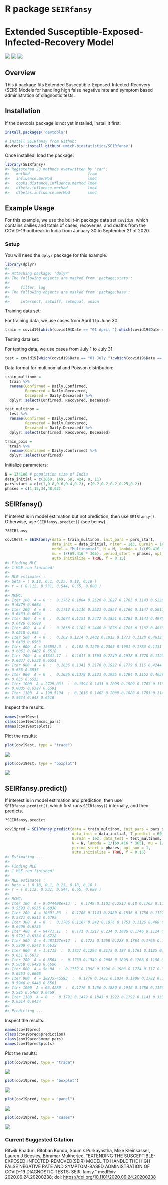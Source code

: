 
<!-- README.md is generated from README.Rmd. Please edit that file -->

# R package `SEIRfansy`

# Extended Susceptible-Exposed-Infected-Recovery Model

[![](https://img.shields.io/badge/devel%20version-0.1.0.9000-blue.svg)](https://github.com/umich-biostatistics/SIERfansy)
[![](https://img.shields.io/github/languages/code-size/umich-biostatistics/SEIRfansy.svg)](https://github.com/umich-biostatistics/SEIRfansy)
[![](https://img.shields.io/badge/doi-https://doi.org/10.1101/2020.09.24.20200238-orange.svg)](https://doi.org/https://doi.org/10.1101/2020.09.24.20200238)

## Overview

This `R` package fits Extended Susceptible-Exposed-Infected-Recovery
(SEIR) Models for handling high false negative rate and symptom based
administration of diagnostic tests.

## Installation

If the devtools package is not yet installed, install it first:

``` r
install.packages('devtools')
```

``` r
# install SEIRfansy from Github:
devtools::install_github('umich-biostatistics/SEIRfansy') 
```

Once installed, load the package:

``` r
library(SEIRfansy)
#> Registered S3 methods overwritten by 'car':
#>   method                          from
#>   influence.merMod                lme4
#>   cooks.distance.influence.merMod lme4
#>   dfbeta.influence.merMod         lme4
#>   dfbetas.influence.merMod        lme4
```

## Example Usage

For this example, we use the built-in package data set `covid19`, which
contains dailies and totals of cases, recoveries, and deaths from the
COVID-19 outbreak in India from January 30 to September 21 of 2020.

### Setup

You will need the `dplyr` package for this example.

``` r
library(dplyr)
#> 
#> Attaching package: 'dplyr'
#> The following objects are masked from 'package:stats':
#> 
#>     filter, lag
#> The following objects are masked from 'package:base':
#> 
#>     intersect, setdiff, setequal, union
```

Training data set:

For training data, we use cases from April 1 to June 30

``` r
train = covid19[which(covid19$Date == "01 April "):which(covid19$Date == "30 June "),]
```

Testing data set:

For testing data, we use cases from July 1 to July 31

``` r
test = covid19[which(covid19$Date == "01 July "):which(covid19$Date == "31 July "),]
```

Data format for multinomial and Poisson distribution:

``` r
train_multinom = 
  train %>% 
  rename(Confirmed = Daily.Confirmed, 
         Recovered = Daily.Recovered,
         Deceased = Daily.Deceased) %>%
  dplyr::select(Confirmed, Recovered, Deceased)

test_multinom = 
  test %>% 
  rename(Confirmed = Daily.Confirmed, 
         Recovered = Daily.Recovered,
         Deceased = Daily.Deceased) %>%
  dplyr::select(Confirmed, Recovered, Deceased)

train_pois = 
  train %>% 
  rename(Confirmed = Daily.Confirmed) %>%
  dplyr::select(Confirmed)
```

Initialize parameters:

``` r
N = 1341e6 # population size of India
data_initial = c(2059, 169, 58, 424, 9, 11)
pars_start = c(c(1,0.8,0.6,0.4,0.2), c(0.2,0.2,0.2,0.25,0.2))
phases = c(1,15,34,48,62)
```

## SEIRfansy()

If interest is in model estimation but not prediction, then use
`SEIRfansy()`. Otherwise, use `SEIRfansy.predict()` (see below).

``` r
?SEIRfansy
```

``` r
cov19est = SEIRfansy(data = train_multinom, init_pars = pars_start, 
                     data_init = data_initial, niter = 1e3, BurnIn = 1e2, 
                     model = "Multinomial", N = N, lambda = 1/(69.416 * 365), 
                     mu = 1/(69.416 * 365), period_start = phases, opt_num = 1, 
                     auto.initialize = TRUE, f = 0.15)
#> Finding MLE
#> 1 MLE run finished!
#>  
#> MLE estimates : 
#> beta = ( 0.18, 0.1, 0.25, 0.18, 0.18 )
#> r = ( 0.112, 0.531, 0.544, 0.65, 0.688 )
#>  
#> MCMC:
#> Iter 100  A = 0  :  0.1762 0.1084 0.2526 0.1827 0.1763 0.1143 0.5228 0.5583 
#> 0.6479 0.6664
#> Iter 200  A = 0  :  0.1712 0.1116 0.2523 0.1857 0.1766 0.1147 0.5017 0.5733 
#> 0.6433 0.6674
#> Iter 300  A = 0  :  0.1674 0.1151 0.2472 0.1851 0.1785 0.1141 0.4979 0.5782 
#> 0.6426 0.6589
#> Iter 400  A = 0  :  0.1638 0.1182 0.2448 0.1876 0.1783 0.1137 0.4833 0.5887 
#> 0.6518 0.655
#> Iter 500  A = 0  :  0.162 0.1214 0.2402 0.1912 0.1773 0.1128 0.4612 0.6008 
#> 0.6439 0.6563
#> Iter 600  A = 153552.3  :  0.162 0.1276 0.2305 0.1901 0.1783 0.1131 0.4438 
#> 0.6061 0.6402 0.6518
#> Iter 700  A = 61341.17  :  0.1611 0.1303 0.2249 0.1918 0.1778 0.1129 0.4457 
#> 0.6037 0.6338 0.6551
#> Iter 800  A = 0  :  0.1635 0.1341 0.2178 0.1922 0.1779 0.115 0.4244 0.5991 
#> 0.635 0.6535
#> Iter 900  A = 0  :  0.1626 0.1378 0.2123 0.1925 0.1784 0.1152 0.4039 0.595 
#> 0.635 0.6535
#> Iter 1000  A = 2729.031  :  0.1594 0.1433 0.2095 0.1909 0.1767 0.115 0.3885 
#> 0.6005 0.6387 0.6591
#> Iter 1100  A = 190.5194  :  0.1616 0.1462 0.2039 0.1888 0.1783 0.1146 0.3792 
#> 0.5934 0.648 0.6518
```

Inspect the results:

``` r
names(cov19est)
class(cov19est$mcmc_pars)
names(cov19est$plots)
```

Plot the results:

``` r
plot(cov19est, type = "trace")
```

![](man/figuresunnamed-chunk-13-1.png)<!-- -->

``` r
plot(cov19est, type = "boxplot")
```

![](man/figuresunnamed-chunk-13-2.png)<!-- -->

## SEIRfansy.predict()

If interest is in model estimation and prediction, then use
`SEIRfansy.predict()`, which first runs `SEIRfansy()` internally, and
then predicts.

``` r
?SEIRfansy.predict
```

``` r
cov19pred = SEIRfansy.predict(data = train_multinom, init_pars = pars_start, 
                              data_init = data_initial, T_predict = 60, niter = 1e3, 
                              BurnIn = 1e2, data_test = test_multinom, model = "Multinomial", 
                              N = N, lambda = 1/(69.416 * 365), mu = 1/(69.416 * 365), 
                              period_start = phases, opt_num = 1, 
                              auto.initialize = TRUE, f = 0.15)
#> Estimating ... 
#>   
#> Finding MLE
#> 1 MLE run finished!
#>  
#> MLE estimates : 
#> beta = ( 0.18, 0.1, 0.25, 0.18, 0.18 )
#> r = ( 0.112, 0.531, 0.544, 0.65, 0.688 )
#>  
#> MCMC:
#> Iter 100  A = 9.044408e+13  :  0.1749 0.1101 0.2513 0.18 0.1762 0.1141 0.5142 
#> 0.5593 0.6535 0.6838
#> Iter 200  A = 10691.83  :  0.1706 0.1143 0.2489 0.1836 0.1756 0.1127 0.4827 
#> 0.5721 0.6513 0.6795
#> Iter 300  A = 0  :  0.1706 0.1167 0.242 0.1876 0.1753 0.1126 0.468 0.5806 
#> 0.6406 0.6736
#> Iter 400  A = 94771.11  :  0.171 0.1217 0.234 0.1886 0.1746 0.1124 0.4553 
#> 0.5791 0.6334 0.6728
#> Iter 500  A = 4.481127e+12  :  0.1725 0.1258 0.228 0.1864 0.1765 0.1112 0.4316 
#> 0.5909 0.6342 0.6632
#> Iter 600  A = 1.1715  :  0.1737 0.1294 0.2175 0.187 0.1761 0.1125 0.4054 0.5938 
#> 0.651 0.6672
#> Iter 700  A = 0.3504  :  0.1733 0.1349 0.2086 0.1898 0.1768 0.1156 0.3854 
#> 0.5858 0.6498 0.6686
#> Iter 800  A = 5e-04  :  0.1752 0.1396 0.1996 0.1903 0.1774 0.117 0.3729 0.5883 
#> 0.6453 0.6608
#> Iter 900  A = 28235745593  :  0.1778 0.1421 0.1934 0.1906 0.1782 0.1176 0.3531 
#> 0.5948 0.6448 0.6561
#> Iter 1000  A = 63.4289  :  0.1776 0.1456 0.1889 0.1916 0.1786 0.1156 0.3466 
#> 0.585 0.6469 0.6469
#> Iter 1100  A = 0  :  0.1791 0.1479 0.1843 0.1922 0.1792 0.1141 0.3336 0.5889 
#> 0.6514 0.6434
#>  
#> Predicting ...
```

Inspect the results:

``` r
names(cov19pred)
class(cov19pred$prediction)
class(cov19pred$mcmc_pars)
names(cov19pred$plots)
```

Plot the results:

``` r
plot(cov19pred, type = "trace")
```

![](man/figuresunnamed-chunk-17-1.png)<!-- -->

``` r
plot(cov19pred, type = "boxplot")
```

![](man/figuresunnamed-chunk-17-2.png)<!-- -->

``` r
plot(cov19pred, type = "panel")
```

![](man/figuresunnamed-chunk-17-3.png)<!-- -->

``` r
plot(cov19pred, type = "cases")
```

![](man/figuresunnamed-chunk-17-4.png)<!-- -->

### Current Suggested Citation

Ritwik Bhaduri, Ritoban Kundu, Soumik Purkayastha, Mike Kleinsasser,
Lauren J Beesley, Bhramar Mukherjee. “EXTENDING THE
SUSCEPTIBLE-EXPOSED-INFECTED-REMOVED(SEIR) MODEL TO HANDLE THE HIGH
FALSE NEGATIVE RATE AND SYMPTOM-BASED ADMINISTRATION OF COVID-19
DIAGNOSTIC TESTS: SEIR-fansy.” medRxiv 2020.09.24.20200238; doi:
<https://doi.org/10.1101/2020.09.24.20200238>
